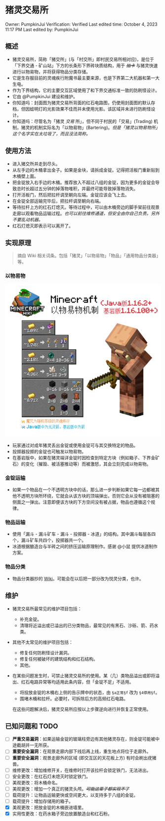 # 猪灵交易所

Owner: PumpkinJui
Verification: Verified
Last edited time: October 4, 2023 11:17 PM
Last edited by: PumpkinJui

## 概述

- 猪灵交易所，简称「猪交所」(与「村交所」即村民交易所相对应)，是位于「下界交通 - 矿山站」下方的长条形下界砖块质结构，用于 *~~抽卡~~* 与猪灵快速进行以物易物，并将获得物品分类存储。
- 它是生存服目前的灵魂疾行附魔书最主要来源，也是下界第二大机器和第一大生电。
- 作为下界结构，它的主要交互区域使用了和下界交通标准一致的防刷怪设计。
- 它由 @PumpkinJui 建设和维护。
- 你知道吗：封面图为猪灵交易所背面的红石电路图，仍使用封面图的默认存档，但因蛙明灯的光影效果不佳而并未使用光影。该区域并未进行防刷怪设计。
- 你知道吗：尽管名为「猪灵 *交易* 所」，但不同于村民的「交易」(Trading) 机制，猪灵的机制实际名为「以物易物」(Bartering)。*但是「猪灵以物易物所」这个名字实在太垃圾了，而且没法简称。*

## 使用方法

- 进入猪交所并走到尽头。
- 从左手边的木桶拿出金子。如果是金块，请拆成金锭。记得把活板门重新贴到木桶壁上面。
- 把金锭放入右手边的木桶。推荐放入不超过八组的金锭，因为更多的金锭会导致总时长超过五分钟的掉落物堆积，并最终可能导致掉落物消失。
- 打开活板门，然后把拉杆调至朝向左端。金锭应该会飞上去。
- 在金锭全部运输完毕后，把拉杆调至朝向右端。
- 等待拉杆上方的红石灯熄灭。等待过程中，可以由木桶旁边的脚手架前往观景走廊以观看物品运输过程。*也可以前往维修通道，但安全由你自己负责。另外不要乱动机器。*
- 红石灯熄灭即表示可以离开了。

## 实现原理

> 摘自 Wiki 相关词条。包括「猪灵」「以物易物」「物品」「通用物品分类器」等。
> 

### 以物易物

![Minecraft_Bartering_Guide_Simplified.png](%E7%8C%AA%E7%81%B5%E4%BA%A4%E6%98%93%E6%89%80%20edb2c1d7610e413495bfb5b4f2fc2d5e/Minecraft_Bartering_Guide_Simplified.png)

- 玩家通过对成年猪灵丢出金锭或使用金锭可与其交换特定的物品。
- 投掷器投掷的金锭也可触发以物易物。
- 在基岩版中，如果在猪灵端详金锭时因检查到特定方块（例如箱子、下界金矿石）的变化（摧毁、被活塞推动等）而被激怒，其会立刻完成以物易物。

### 金锭运输

- 如果一个物品在一个不透明方块中的话，那么进一步判断如果它每一边都被其他不透明方块所环绕，它就会从该方块的顶端弹出，否则它会从没有被阻塞的侧面之一弹出。注意即便该方块的下方空间没有被占据，物品也遵循这个规律。

### 物品运输

- 使用「漏斗 - 漏斗矿车 - 漏斗 - 投掷器 - 冰道」的结构。其中漏斗每层各四个，漏斗矿车共四个，投掷器共一个。
- 冰道根据酿造台与半砖之间的挤压运输原理制作。感谢 @小鼠 提供冰道制作方案。

### 物品分类

- 物品分类器抄的 [Wiki](https://minecraft.fandom.com/zh/wiki/%E6%95%99%E7%A8%8B/%E9%80%9A%E7%94%A8%E7%89%A9%E5%93%81%E5%88%86%E7%B1%BB%E5%99%A8)。可能会在以后把一部分改为悦灵分类，也许。

## 维护

- 猪灵交易所最常见的维护项目包括：
    - 补充金锭。
    - 清理将近溢出或已溢出的已分类物品，最常见的有黑石、沙砾、箭、药水类。
- 其他不太常见的维护项目包括：
    - 修复任何防刷怪设计漏洞。
    - 修复任何被破坏的建筑结构和红石结构。
    - 其他。
- 在某些问题发生时，可禁止猪灵交易所的使用。某（几）类物品溢出或即将溢出、红石电路异常等均适用此条内容，但「金锭不足」不适用。
    - 将投放金锭的木桶右上侧的告示牌中的状态，由 `§a正常§f` 改为 `§4停用§f`。
    - 围堵木桶和拉杆。必要时，可拆除后方的高频红石电路。
    
    在这些问题解决后，猪灵交易所应按以上步骤逆向进行并恢复正常使用。
    

## 已知问题和 TODO

- [ ]  **严重交易漏洞**：如果运输金锭的玻璃柱旁边有其他猪灵存在，则金锭可能被中途截胡并一无所获。
- [ ]  **重要安全漏洞**：在观景走廊内部下线后再上线，重生地点将位于走廊外。
- [ ]  **重要安全漏洞**：观景走廊外的区域 (即交互区的天花板上方) 有时会刷出疣猪兽。
- [ ]  维修更改：增加维修开关，在维修时打开该拉杆会锁定铁门，无法进出。
- [ ]  安全更改：在红石灯未熄灭时锁定铁门。
- [ ]  美观更改：将木桶命名。
- [ ]  美观更改：增加一个真正的猪灵头颅。*~~可能这辈子都实现不了~~*
- [ ]  载荷提升：让物品运输更快或空间更大，以支持多于八组的金锭。
- [ ]  载荷提升：增加存储用的箱子。
- [x]  美观更改：把放金锭的木桶嵌进墙里。
- [x]  实用性更改：在药水箱子旁边放置酿造台和红石粉。